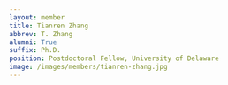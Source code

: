 ```yaml
---
layout: member
title: Tianren Zhang
abbrev: T. Zhang
alumni: True
suffix: Ph.D.
position: Postdoctoral Fellow, University of Delaware
image: /images/members/tianren-zhang.jpg
---
```

